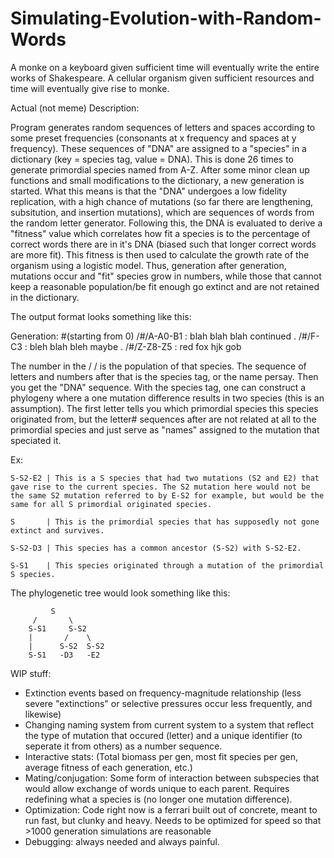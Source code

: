 # Simulating-Evolution-with-Random-Words
A monke on a keyboard given sufficient time will eventually write the entire works of Shakespeare. A cellular organism given sufficient resources and time will eventually give rise to monke.

Actual (not meme) Description:

Program generates random sequences of letters and spaces according to some preset frequencies (consonants at x frequency and spaces at y frequency). These sequences of "DNA" are assigned to a "species" in a dictionary (key = species tag, value = DNA). This is done 26 times to generate primordial species named from A-Z. After some minor clean up functions and small modifications to the dictionary, a new generation is started. What this means is that the "DNA" undergoes a low fidelity replication, with a high chance of mutations (so far there are lengthening, subsitution, and insertion mutations), which are sequences of words from the random letter generator. Following this, the DNA is evaluated to derive a "fitness" value which correlates how fit a species is to the percentage of correct words there are in it's DNA (biased such that longer correct words are more fit). This fitness is then used to calculate the growth rate of the organism using a logistic model. Thus, generation after generation, mutations occur and "fit" species grow in numbers, while those that cannot keep a reasonable population/be fit enough go extinct and are not retained in the dictionary.

The output format looks something like this:

Generation: #(starting from 0)
/#/A-A0-B1 :  blah blah blah continued
.
/#/F-C3 :  bleh blah bleh maybe
.
/#/Z-Z8-Z5 :  red fox hjk gob

The number in the / / is the population of that species. The sequence of letters and numbers after that is the species tag, or the name persay. Then you get the "DNA" sequence.
With the species tag, one can construct a phylogeny where a one mutation difference results in two species (this is an assumption). The first letter tells you which primordial species this species originated from, but the letter# sequences after are not related at all to the primordial species and just serve as "names" assigned to the mutation that speciated it.

Ex: 

    S-S2-E2 | This is a S species that had two mutations (S2 and E2) that gave rise to the current species. The S2 mutation here would not be the same S2 mutation referred to by E-S2 for example, but would be the same for all S primordial originated species.

    S       | This is the primordial species that has supposedly not gone extinct and survives.
    
    S-S2-D3 | This species has a common ancestor (S-S2) with S-S2-E2. 
    
    S-S1    | This species originated through a mutation of the primordial S species.

The phylogenetic tree would look something like this:


             S  
         /       \
        S-S1     S-S2
        |       /    \
        |      S-S2  S-S2
        S-S1   -D3   -E2


 WIP stuff:
 - Extinction events based on frequency-magnitude relationship (less severe "extinctions" or selective pressures occur less frequently, and likewise)
 - Changing naming system from current system to a system that reflect the type of mutation that occured (letter) and a unique identifier (to seperate it from others) as a number sequence.
 - Interactive stats: (Total biomass per gen, most fit species per gen, average fitness of each generation, etc.)
 - Mating/conjugation: Some form of interaction between subspecies that would allow exchange of words unique to each parent. Requires redefining what a species is (no longer one mutation difference).
 - Optimization: Code right now is a ferrari built out of concrete, meant to run fast, but clunky and heavy. Needs to be optimized for speed so that >1000 generation simulations are reasonable
 - Debugging: always needed and always painful.
    
    
